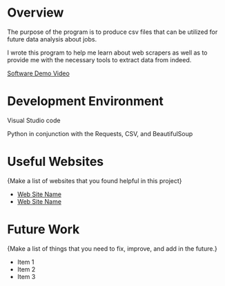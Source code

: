 # Overview

The purpose of the program is to produce csv files that can be utilized for future data analysis about jobs. 

I wrote this program to help me learn about web scrapers as well as to provide me with the necessary tools to extract data from indeed. 

[Software Demo Video](http://youtube.link.goes.here)

# Development Environment

Visual Studio code

Python in conjunction with the Requests, CSV, and BeautifulSoup

# Useful Websites

{Make a list of websites that you found helpful in this project}
* [Web Site Name](http://url.link.goes.here)
* [Web Site Name](http://url.link.goes.here)

# Future Work

{Make a list of things that you need to fix, improve, and add in the future.}
* Item 1
* Item 2
* Item 3